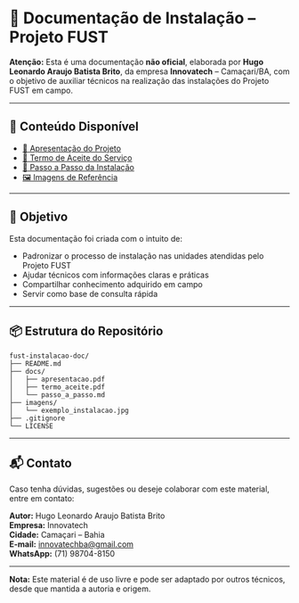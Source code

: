 # 📘 Documentação de Instalação – Projeto FUST

**Atenção:** Esta é uma documentação **não oficial**, elaborada por **Hugo Leonardo Araujo Batista Brito**, da empresa **Innovatech** – Camaçari/BA, com o objetivo de auxiliar técnicos na realização das instalações do Projeto FUST em campo.

---

## 📁 Conteúdo Disponível

- [📄 Apresentação do Projeto](docs/apresentacao.pdf)
- [📝 Termo de Aceite do Serviço](docs/termo_aceite.pdf)
- [🔧 Passo a Passo da Instalação](docs/passo_a_passo.md)
- [🖼️ Imagens de Referência](imagens/)

---

## 📌 Objetivo

Esta documentação foi criada com o intuito de:

- Padronizar o processo de instalação nas unidades atendidas pelo Projeto FUST
- Ajudar técnicos com informações claras e práticas
- Compartilhar conhecimento adquirido em campo
- Servir como base de consulta rápida

---

## 📦 Estrutura do Repositório

```
fust-instalacao-doc/
├── README.md
├── docs/
│   ├── apresentacao.pdf
│   ├── termo_aceite.pdf
│   └── passo_a_passo.md
├── imagens/
│   └── exemplo_instalacao.jpg
├── .gitignore
└── LICENSE
```

---

## 📬 Contato

Caso tenha dúvidas, sugestões ou deseje colaborar com este material, entre em contato:

**Autor:** Hugo Leonardo Araujo Batista Brito  
**Empresa:** Innovatech  
**Cidade:** Camaçari – Bahia  
**E-mail:** innovatechba@gmail.com  
**WhatsApp:** (71) 98704-8150

---

**Nota:** Este material é de uso livre e pode ser adaptado por outros técnicos, desde que mantida a autoria e origem.
